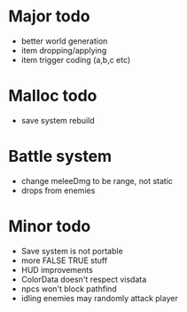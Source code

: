 Major todo
==========

* better world generation
* item dropping/applying
* item trigger coding (a,b,c etc)

Malloc todo
===========
* save system rebuild

Battle system
=============
* change meleeDmg to be range, not static
* drops from enemies

Minor todo
==========

* Save system is not portable
* more FALSE TRUE stuff
* HUD improvements
* ColorData doesn't respect visdata
* npcs won't block pathfind
* idling enemies may randomly attack player
